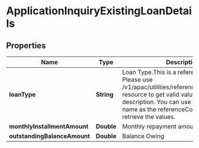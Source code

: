 # ApplicationInquiryExistingLoanDetails

## Properties
Name | Type | Description | Notes
------------ | ------------- | ------------- | -------------
**loanType** | **String** | Loan Type.This is a reference data field. Please use /v1/apac/utilities/referenceData/{loanType} resource to get valid value of this field with description. You can use loanType field name as the referenceCode parameter to retrieve the values. |  [optional]
**monthlyInstallmentAmount** | **Double** | Monthly repayment amount |  [optional]
**outstandingBalanceAmount** | **Double** | Balance Owing |  [optional]
